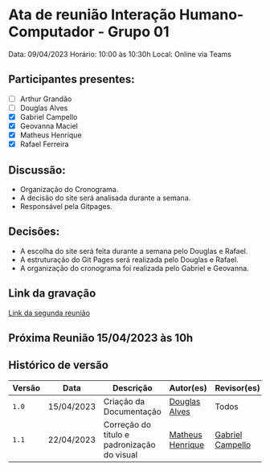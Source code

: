# Ata de reunião Interação Humano-Computador - Grupo 01

Data: 09/04/2023
Horário: 10:00 às 10:30h
Local: Online via Teams

## Participantes presentes:

- [ ] Arthur Grandão
- [ ] Douglas Alves
- [x] Gabriel Campello
- [x] Geovanna Maciel
- [x] Matheus Henrique
- [x] Rafael Ferreira

## Discussão:

- Organização do Cronograma.
- A decisão do site será analisada durante a semana.
- Responsável pela Gitpages.

## Decisões:

- A escolha do site será feita durante a semana pelo Douglas e Rafael.
- A estruturação do Git Pages será realizada pelo Douglas e Rafael.
- A organização do cronograma foi realizada pelo Gabriel e Geovanna.

## Link da gravação

[Link da segunda reunião](https://unbbr.sharepoint.com/:v:/s/REQeIHC-Grupo1/EQuecCEfkWFNpyo9DP6ye30Bmk9dw_yd5ulYkK5AlVXrXg?e=pOQqz5)

## Próxima Reunião 15/04/2023 às 10h

## Histórico de versão

| Versão |    Data    |                  Descrição                  |                    Autor(es)                     |                 Revisor(es)                 |
| ------ | ---------- | ------------------------------------------- | ------------------------------------------------ | ------------------------------------------- |
| `1.0`  | 15/04/2023 |           Criação da Documentação           |   [Douglas Alves](https://github.com/dougalvs)   |                    Todos                    |
| `1.1`  | 22/04/2023 | Correção do título e padronização do visual | [Matheus Henrique](https://github.com/mathonaut) | [Gabriel Campello](https://github.com/G16C) |
